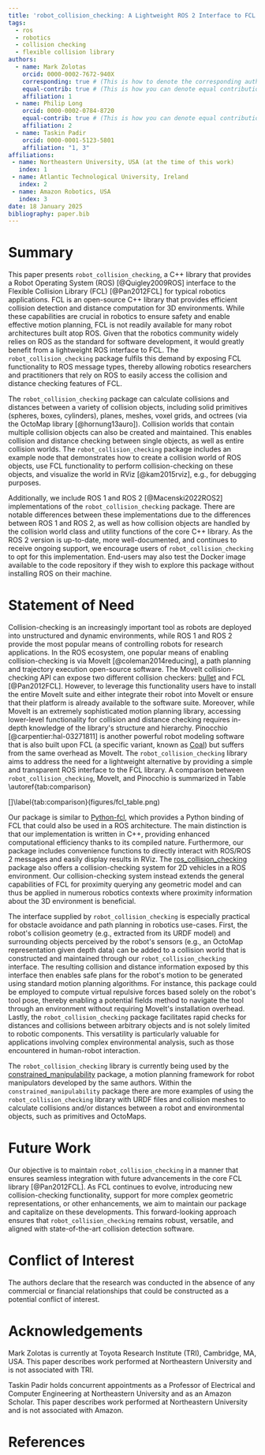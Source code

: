 ```yaml
---
title: 'robot_collision_checking: A Lightweight ROS 2 Interface to FCL (Flexible Collision Library)'
tags:
  - ros
  - robotics
  - collision checking
  - flexible collision library
authors:
  - name: Mark Zolotas
    orcid: 0000-0002-7672-940X
    corresponding: true # (This is how to denote the corresponding author)
    equal-contrib: true # (This is how you can denote equal contributions between multiple authors)
    affiliation: 1
  - name: Philip Long
    orcid: 0000-0002-0784-8720
    equal-contrib: true # (This is how you can denote equal contributions between multiple authors)
    affiliation: 2
  - name: Taskin Padir
    orcid: 0000-0001-5123-5801
    affiliation: "1, 3"
affiliations:
 - name: Northeastern University, USA (at the time of this work)
   index: 1
 - name: Atlantic Technological University, Ireland
   index: 2
 - name: Amazon Robotics, USA
   index: 3
date: 18 January 2025
bibliography: paper.bib
---
```


# Summary
This paper presents `robot_collision_checking`, a C++ library that provides a Robot Operating System (ROS) [@Quigley2009ROS] interface to the Flexible Collision Library (FCL) [@Pan2012FCL] for typical robotics applications. FCL is an open-source C++ library that provides efficient collision detection and distance computation for 3D environments. While these capabilities are crucial in robotics to ensure safety and enable effective motion planning, FCL is not readily available for many robot architectures built atop ROS. Given that the robotics community widely relies on ROS as the standard for software development, it would greatly benefit from a lightweight ROS interface to FCL. The `robot_collision_checking` package fulfils this demand by exposing FCL functionality to ROS message types, thereby allowing robotics researchers and practitioners that rely on ROS to easily access the collision and distance checking features of FCL. 

The `robot_collision_checking` package can calculate collisions and distances between a variety of collision objects, including solid primitives (spheres, boxes, cylinders), planes, meshes, voxel grids, and octrees (via the OctoMap library [@hornung13auro]). Collision worlds that contain multiple collision objects can also be created and maintained. This enables collision and distance checking between single objects, as well as entire collision worlds. The `robot_collision_checking` package includes an example node that demonstrates how to create a collision world of ROS objects, use FCL functionality to perform collision-checking on these objects, and visualize the world in RViz [@kam2015rviz], e.g., for debugging purposes.

Additionally, we include ROS 1 and ROS 2 [@Macenski2022ROS2] implementations of the `robot_collision_checking` package. There are notable differences between these implementations due to the differences between ROS 1 and ROS 2, as well as how collision objects are handled by the collision world class and utility functions of the core C++ library. As the ROS 2 version is up-to-date, more well-documented, and continues to receive ongoing support, we encourage users of `robot_collision_checking` to opt for this implementation. End-users may also test the Docker image available to the code repository if they wish to explore this package without installing ROS on their machine.

# Statement of Need
Collision-checking is an increasingly important tool as robots are deployed into unstructured and dynamic environments, while ROS 1 and ROS 2 provide the most popular means of controlling robots for research applications. In the ROS ecosystem, one popular means of enabling collision-checking is via MoveIt [@coleman2014reducing], a path planning and trajectory execution open-source software. The MoveIt collision-checking API can expose two different collision checkers: [bullet](https://github.com/bulletphysics/bullet3) and FCL [@Pan2012FCL]. However, to leverage this functionality users have to install the entire MoveIt suite and either integrate their robot into MoveIt or ensure that their platform is already available to the software suite. Moreover, while MoveIt is an extremely sophisticated motion planning library, accessing lower-level functionality for collision and distance checking requires in-depth knowledge of the library's structure and hierarchy. Pinocchio [@carpentier:hal-03271811] is another powerful robot modeling software that is also built upon FCL (a specific variant, known as [Coal](https://github.com/coal-library/coal)) but suffers from the same overhead as MoveIt. The `robot_collision_checking` library aims to address the need for a lightweight alternative by providing a simple and transparent ROS interface to the FCL library. A comparison between `robot_collision_checking`, MoveIt, and Pinocchio is summarized in Table \autoref{tab:comparison}

[]\label{tab:comparison}(figures/fcl_table.png)

Our package is similar to [Python-fcl](https://github.com/BerkeleyAutomation/python-fcl), which provides a Python binding of FCL that could also be used in a ROS architecture. The main distinction is that our implementation is written in C++, providing enhanced computational efficiency thanks to its compiled nature. Furthermore, our package includes convenience functions to directly interact with ROS/ROS 2 messages and easily display results in RViz. The [ros_collision_checking](https://github.com/CoFra-CaLa/ros_collision_detection) package also offers a collision-checking system for 2D vehicles in a ROS environment. Our collision-checking system instead extends the general capabilities of FCL for proximity querying any geometric model and can thus be applied in numerous robotics contexts where proximity information about the 3D environment is beneficial.

The interface supplied by `robot_collision_checking` is especially practical for obstacle avoidance and path planning in robotics use-cases. First, the robot's collision geometry (e.g., extracted from its URDF model) and surrounding objects perceived by the robot's sensors (e.g., an OctoMap representation given depth data) can be added to a collision world that is constructed and maintained through our `robot_collision_checking` interface. The resulting collision and distance information exposed by this interface then enables safe plans for the robot's motion to be generated using standard motion planning algorithms. For instance, this package could be employed to compute virtual repulsive forces based solely on the robot's tool pose, thereby enabling a potential fields method to navigate the tool through an environment without requiring MoveIt's installation overhead. Lastly, the `robot_collision_checking` package facilitates rapid checks for distances and collisions between arbitrary objects and is not solely limited to robotic components. This versatility is particularly valuable for applications involving complex environmental analysis, such as those encountered in human-robot interaction.

The `robot_collision_checking` library is currently being used by the [constrained_manipulability](https://github.com/philip-long/constrained_manipulability) package, a motion planning framework for robot manipulators developed by the same authors. Within the `constrained_manipulability` package there are more examples of using the `robot_collision_checking` library with URDF files and collision meshes to calculate collisions and/or distances between a robot and environmental objects, such as primitives and OctoMaps. 

# Future Work

Our objective is to maintain `robot_collision_checking` in a manner that ensures seamless integration with future advancements in the core FCL library [@Pan2012FCL]. As FCL continues to evolve, introducing new collision-checking functionality, support for more complex geometric representations, or other enhancements, we aim to maintain our package and capitalize on these developments. This forward-looking approach ensures that `robot_collision_checking` remains robust, versatile, and aligned with state-of-the-art collision detection software.

# Conflict of Interest
The authors declare that the research was conducted in the absence of any commercial or financial relationships that could be constructed as a potential conflict of interest.

# Acknowledgements
Mark Zolotas is currently at Toyota Research Institute (TRI), Cambridge, MA, USA. This paper describes work performed at Northeastern University and is not associated with TRI.

Taskin Padir holds concurrent appointments as a Professor of Electrical and Computer Engineering at Northeastern University and as an Amazon Scholar. This paper describes work performed at Northeastern University and is not associated with Amazon.

# References


